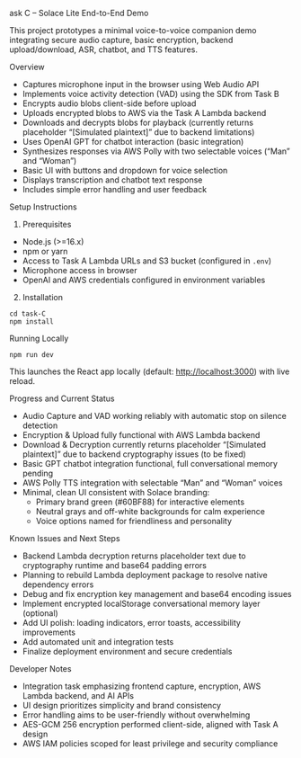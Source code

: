 ask C – Solace Lite End-to-End Demo

This project prototypes a minimal voice-to-voice companion demo integrating secure audio capture, basic encryption, backend upload/download, ASR, chatbot, and TTS features.

Overview

- Captures microphone input in the browser using Web Audio API
- Implements voice activity detection (VAD) using the SDK from Task B
- Encrypts audio blobs client-side before upload
- Uploads encrypted blobs to AWS via the Task A Lambda backend
- Downloads and decrypts blobs for playback (currently returns placeholder “\[Simulated plaintext]” due to backend limitations)
- Uses OpenAI GPT for chatbot interaction (basic integration)
- Synthesizes responses via AWS Polly with two selectable voices (“Man” and “Woman”)
- Basic UI with buttons and dropdown for voice selection
- Displays transcription and chatbot text response
- Includes simple error handling and user feedback

Setup Instructions

1. Prerequisites
- Node.js (>=16.x)
- npm or yarn
- Access to Task A Lambda URLs and S3 bucket (configured in `.env`)
- Microphone access in browser
- OpenAI and AWS credentials configured in environment variables

2. Installation

```
cd task-C
npm install
```

Running Locally

```
npm run dev
```

This launches the React app locally (default: [http://localhost:3000](http://localhost:3000)) with live reload.

Progress and Current Status

- Audio Capture and VAD working reliably with automatic stop on silence detection
- Encryption & Upload fully functional with AWS Lambda backend
- Download & Decryption currently returns placeholder “\[Simulated plaintext]” due to backend cryptography issues (to be fixed)
- Basic GPT chatbot integration functional, full conversational memory pending
- AWS Polly TTS integration with selectable “Man” and “Woman” voices
- Minimal, clean UI consistent with Solace branding:
  - Primary brand green (#60BF88) for interactive elements
  - Neutral grays and off-white backgrounds for calm experience
  - Voice options named for friendliness and personality

Known Issues and Next Steps
- Backend Lambda decryption returns placeholder text due to cryptography runtime and base64 padding errors
- Planning to rebuild Lambda deployment package to resolve native dependency errors
- Debug and fix encryption key management and base64 encoding issues
- Implement encrypted localStorage conversational memory layer (optional)
- Add UI polish: loading indicators, error toasts, accessibility improvements
- Add automated unit and integration tests
- Finalize deployment environment and secure credentials

Developer Notes

- Integration task emphasizing frontend capture, encryption, AWS Lambda backend, and AI APIs
- UI design prioritizes simplicity and brand consistency
- Error handling aims to be user-friendly without overwhelming
- AES-GCM 256 encryption performed client-side, aligned with Task A design
- AWS IAM policies scoped for least privilege and security compliance
